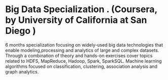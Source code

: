 # Big Data Specialization . (Coursera, by University of California at San Diego )
6 months specialization focusing on widely-used big data technologies that enable modeling,processing and analytics of large and complex datasets. Through a combination of theory and hands-on exercises cover topics related to HDFS, MapReduce, Hadoop, Spark, SparkSQL. Machine learning algorithms focused on classification, clustering, association analysis and graph analytics.


